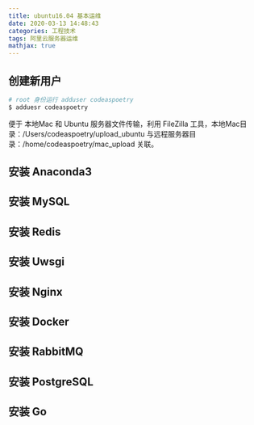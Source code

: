 ```yaml
---
title: ubuntu16.04 基本运维
date: 2020-03-13 14:48:43
categories: 工程技术
tags: 阿里云服务器运维
mathjax: true 
---
```


## 创建新用户

```bash
# root 身份运行 adduser codeaspoetry
$ adduesr codeaspoetry 
```

<!--more-->

便于 本地Mac 和 Ubuntu 服务器文件传输，利用 FileZilla 工具，本地Mac目录：/Users/codeaspoetry/upload_ubuntu 与远程服务器目录：/home/codeaspoetry/mac_upload 关联。

## 安装 Anaconda3

## 安装 MySQL

## 安装 Redis

## 安装 Uwsgi

## 安装 Nginx

## 安装 Docker

## 安装 RabbitMQ

## 安装 PostgreSQL

## 安装 Go





